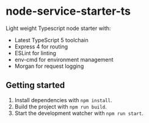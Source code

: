 # node-service-starter-ts

Light weight Typescript node starter with:

- Latest TypeScript 5 toolchain
- Express 4 for routing
- ESLint for linting
- env-cmd for environment management
- Morgan for request logging

## Getting started

1. Install dependencies with `npm install`.
2. Build the project with `npm run build`.
3. Start the development watcher with `npm run start`.
